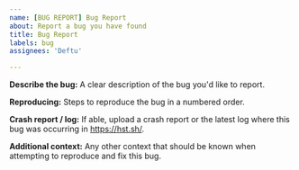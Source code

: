 ```yaml
---
name: [BUG REPORT] Bug Report
about: Report a bug you have found
title: Bug Report
labels: bug
assignees: 'Deftu'

---
```


**Describe the bug:**
A clear description of the bug you'd like to report.

**Reproducing:**
Steps to reproduce the bug in a numbered order.

**Crash report / log:**
If able, upload a crash report or the latest log where this bug was occurring in https://hst.sh/.

**Additional context:**
Any other context that should be known when attempting to reproduce and fix this bug.